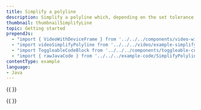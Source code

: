 ```yaml
---
title: Simplify a polyline
description: Simplify a polyline which, depending on the set tolerance, reduces the amount of coordinates needed to create the polyline.
thumbnail: thumbnailSimplifyLine
topic: Getting started
prependJs:
  - "import { VideoWithDeviceFrame } from '../../../components/video-with-device-frame'"
  - "import videoSimplifyPolyline from '../../../video/example-simplify-polyline-javaservice.mp4'"
  - "import ToggleableCodeBlock from '../../../components/toggleable-code-block'"
  - "import { rawJavaCode } from '../../../example-code/SimplifyPolylineActivity.js'"
contentType: example
language:
- Java
---
```


{{
  <VideoWithDeviceFrame
    videoFile={videoSimplifyPolyline}
    rotation="horizontal"
    device="pixel-2"
  />
}}

<!-- Any notes about this example would go here.  -->

{{
  <ToggleableCodeBlock
    java={rawJavaCode}
  />
}}
